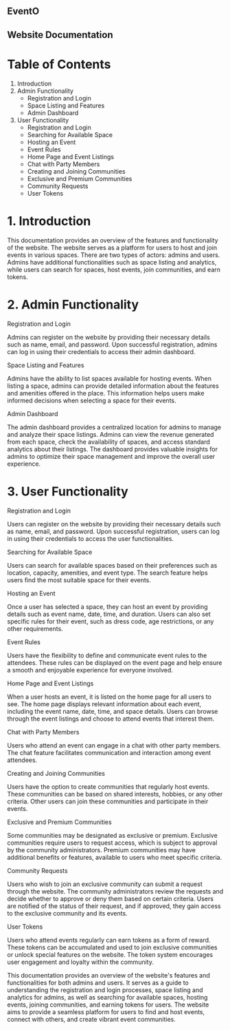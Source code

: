 ## EventO


## Website Documentation

# Table of Contents
1. Introduction
2. Admin Functionality
   - Registration and Login
   - Space Listing and Features
   - Admin Dashboard
3. User Functionality
   - Registration and Login
   - Searching for Available Space
   - Hosting an Event
   - Event Rules
   - Home Page and Event Listings
   - Chat with Party Members
   - Creating and Joining Communities
   - Exclusive and Premium Communities
   - Community Requests
   - User Tokens

# 1. Introduction

This documentation provides an overview of the features and functionality of the website. The website serves as a platform for users to host and join events in various spaces. There are two types of actors: admins and users. Admins have additional functionalities such as space listing and analytics, while users can search for spaces, host events, join communities, and earn tokens.

# 2. Admin Functionality

Registration and Login

Admins can register on the website by providing their necessary details such as name, email, and password.
Upon successful registration, admins can log in using their credentials to access their admin dashboard.

Space Listing and Features

Admins have the ability to list spaces available for hosting events.
When listing a space, admins can provide detailed information about the features and amenities offered in the place.
This information helps users make informed decisions when selecting a space for their events.

Admin Dashboard

The admin dashboard provides a centralized location for admins to manage and analyze their space listings.
Admins can view the revenue generated from each space, check the availability of spaces, and access standard analytics about their listings.
The dashboard provides valuable insights for admins to optimize their space management and improve the overall user experience.

# 3. User Functionality

Registration and Login

Users can register on the website by providing their necessary details such as name, email, and password.
Upon successful registration, users can log in using their credentials to access the user functionalities.

Searching for Available Space

Users can search for available spaces based on their preferences such as location, capacity, amenities, and event type.
The search feature helps users find the most suitable space for their events.

Hosting an Event

Once a user has selected a space, they can host an event by providing details such as event name, date, time, and duration.
Users can also set specific rules for their event, such as dress code, age restrictions, or any other requirements.

Event Rules

Users have the flexibility to define and communicate event rules to the attendees.
These rules can be displayed on the event page and help ensure a smooth and enjoyable experience for everyone involved.

Home Page and Event Listings

When a user hosts an event, it is listed on the home page for all users to see.
The home page displays relevant information about each event, including the event name, date, time, and space details.
Users can browse through the event listings and choose to attend events that interest them.

Chat with Party Members

Users who attend an event can engage in a chat with other party members.
The chat feature facilitates communication and interaction among event attendees.

Creating and Joining Communities

Users have the option to create communities that regularly host events.
These communities can be based on shared interests, hobbies, or any other criteria.
Other users can join these communities and participate in their events.

Exclusive and Premium Communities

Some communities may be designated as exclusive or premium.
Exclusive communities require users to request access, which is subject to approval by the community administrators.
Premium communities may have additional benefits or features, available to users who meet specific criteria.

Community Requests

Users who wish to join an exclusive community can submit a request through the website.
The community administrators review the requests and decide whether to approve or deny them based on certain criteria.
Users are notified of the status of their request, and if approved, they gain access to the exclusive community and its events.

User Tokens

Users who attend events regularly can earn tokens as a form of reward.
These tokens can be accumulated and used to join exclusive communities or unlock special features on the website.
The token system encourages user engagement and loyalty within the community.


This documentation provides an overview of the website's features and functionalities for both admins and users. It serves as a guide to understanding the registration and login processes, space listing and analytics for admins, as well as searching for available spaces, hosting events, joining communities, and earning tokens for users. The website aims to provide a seamless platform for users to find and host events, connect with others, and create vibrant event communities.
